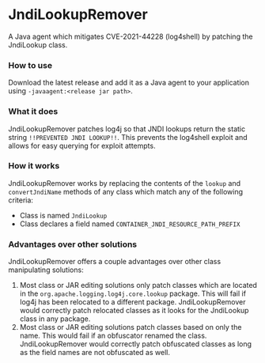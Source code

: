 # JndiLookupRemover

A Java agent which mitigates CVE-2021-44228 (log4shell) by patching the JndiLookup class.

### How to use
Download the latest release and add it as a Java agent to your application using `-javaagent:<release jar path>`.

### What it does
JndiLookupRemover patches log4j so that JNDI lookups return the static string `!!PREVENTED JNDI LOOKUP!!`. This prevents the log4shell exploit and allows for easy querying for exploit attempts.

### How it works
JndiLookupRemover works by replacing the contents of the `lookup` and `convertJndiName` methods of any class which match any of the following criteria:
- Class is named `JndiLookup`
- Class declares a field named `CONTAINER_JNDI_RESOURCE_PATH_PREFIX`

### Advantages over other solutions
JndiLookupRemover offers a couple advantages over other class manipulating solutions:
1. Most class or JAR editing solutions only patch classes which are located in the `org.apache.logging.log4j.core.lookup` package. This will fail if log4j has been relocated to a different package. JndiLookupRemover would correctly patch relocated classes as it looks for the JndiLookup class in any package.
2. Most class or JAR editing solutions patch classes based on only the name. This would fail if an obfuscator renamed the class. JndiLookupRemover would correctly patch obfuscated classes as long as the field names are not obfuscated as well.